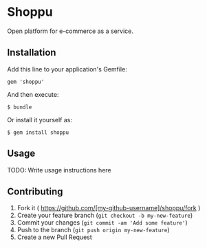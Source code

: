 # Shoppu

Open platform for e-commerce as a service.

## Installation

Add this line to your application's Gemfile:

    gem 'shoppu'

And then execute:

    $ bundle

Or install it yourself as:

    $ gem install shoppu

## Usage

TODO: Write usage instructions here

## Contributing

1. Fork it ( https://github.com/[my-github-username]/shoppu/fork )
2. Create your feature branch (`git checkout -b my-new-feature`)
3. Commit your changes (`git commit -am 'Add some feature'`)
4. Push to the branch (`git push origin my-new-feature`)
5. Create a new Pull Request
